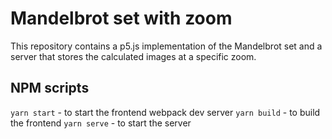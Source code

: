# Mandelbrot set with zoom
This repository contains a p5.js implementation of the Mandelbrot set and a server that stores the calculated images at a specific zoom.

## NPM scripts

`yarn start` - to start the frontend webpack dev server
`yarn build` - to build the frontend
`yarn serve` - to start the server